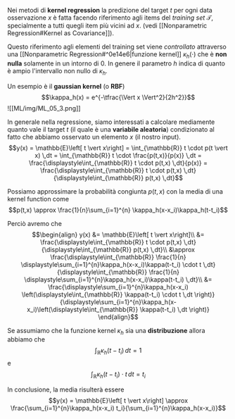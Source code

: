 Nei metodi di **kernel regression** la predizione del target $t$ per ogni data osservazione $x$ è fatta facendo riferimento agli items del *training set* $\mathcal{T}$, specialmente a tutti quegli item più vicini ad $x$. (vedi [[Nonparametric Regression#Kernel as Covariance]]).

Questo riferimento agli elementi del training set viene *controllato* attraverso una [[Nonparametric Regression#^0e14e6|funzione kernel]] $\kappa_h(\cdot)$ che è **non nulla** solamente in un intorno di 0.
In genere il parametro $h$ indica di quanto è ampio l'intervallo non nullo di $\kappa_h$.

Un esempio è il **gaussian kernel** (o **RBF**) $$\kappa_h(x) = e^{-\tfrac{\Vert x \Vert^2}{2h^2}}$$
![[ML/img/ML_05_3.png]]

In generale nella regressione, siamo interessati a calcolare mediamente quanto vale il target $t$ (il quale è una **variabile aleatoria**) condizionato al fatto che abbiamo osservato un elemento $x$ (il nostro input).
$$y(x) = \mathbb{E}\left[ t \vert x\right] = \int_{\mathbb{R}} t \cdot p(t \vert x) \,dt = \int_{\mathbb{R}} t \cdot \frac{p(t,x)}{p(x)} \,dt = \frac{\displaystyle\int_{\mathbb{R}} t \cdot p(t,x) \,dt}{p(x)} = \frac{\displaystyle\int_{\mathbb{R}} t \cdot p(t,x) \,dt}{\displaystyle\int_{\mathbb{R}} p(t,x) \,dt}$$

Possiamo approssimare la probabilità congiunta $p(t,x)$ con la media di una kernel function come $$p(t,x) \approx \frac{1}{n}\sum_{i=1}^{n} \kappa_h(x-x_i)\kappa_h(t-t_i)$$

Perciò avremo che
$$\begin{align}
y(x)
&= \mathbb{E}\left[ t \vert x\right]\\
&= \frac{\displaystyle\int_{\mathbb{R}} t \cdot p(t,x) \,dt}{\displaystyle\int_{\mathbb{R}} p(t,x) \,dt}\\
&\approx \frac{\displaystyle\int_{\mathbb{R}} \frac{1}{n} \displaystyle\sum_{i=1}^{n}\kappa_h(x-x_i)\kappa(t-t_i) \cdot t \,dt}{\displaystyle\int_{\mathbb{R}} \frac{1}{n} \displaystyle\sum_{i=1}^{n}\kappa_h(x-x_i)\kappa(t-t_i) \,dt}\\
&= \frac{\displaystyle\sum_{i=1}^{n}\kappa_h(x-x_i) \left(\displaystyle\int_{\mathbb{R}} \kappa(t-t_i) \cdot t \,dt \right)}{\displaystyle\sum_{i=1}^{n}\kappa_h(x-x_i)\left(\displaystyle\int_{\mathbb{R}} \kappa(t-t_i) \,dt \right)}
\end{align}$$

Se assumiamo che la funzione kernel $\kappa_h$ sia una **distribuzione** allora abbiamo che $$\int_{\mathbb{R}}\kappa_h(t-t_i) \,dt = 1$$ e $$\int_{\mathbb{R}}\kappa_h(t-t_i) \cdot t \,dt = t_i$$

In conclusione, la media risulterà essere $$y(x) = \mathbb{E}\left[ t \vert x\right] \approx \frac{\sum_{i=1}^{n}\kappa_h(x-x_i) t_i}{\sum_{i=1}^{n}\kappa_h(x-x_i)}$$

